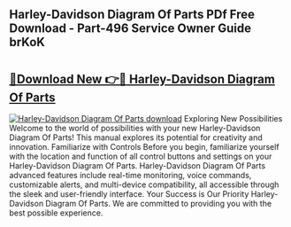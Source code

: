 ## Harley-Davidson Diagram Of Parts PDf Free Download - Part-496 Service Owner Guide brKoK

# <h2><a href="http://dfh6pa1.blite.top/?on=Harley-Davidson+Diagram+Of+Parts">🔗Download New 👉🔴 Harley-Davidson Diagram Of Parts</a></h2>

[![Harley-Davidson Diagram Of Parts download](https://i.imgur.com/lujVjoI.png)](http://dfh6pa1.blite.top/?on=Harley-Davidson+Diagram+Of+Parts)
Exploring New Possibilities Welcome to the world of possibilities with your new Harley-Davidson Diagram Of Parts! This manual explores its potential for creativity and innovation. Familiarize with Controls Before you begin, familiarize yourself with the location and function of all control buttons and settings on your Harley-Davidson Diagram Of Parts. Harley-Davidson Diagram Of Parts advanced features include real-time monitoring, voice commands, customizable alerts, and multi-device compatibility, all accessible through the sleek and user-friendly interface. Your Success is Our Priority Harley-Davidson Diagram Of Parts. We are committed to providing you with the best possible experience.
